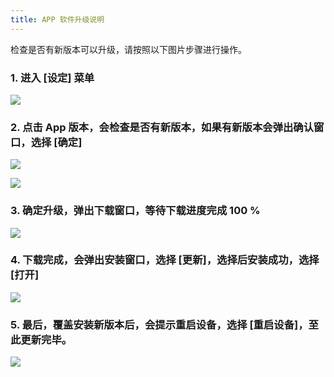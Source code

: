 ```yaml
---
title: APP 软件升级说明
---
```

检查是否有新版本可以升级，请按照以下图片步骤进行操作。

### 1. 进入 [设定] 菜单

![](https://wx1.sinaimg.cn/mw2000/a53846c3gy1hr1wb2kntzj218g12wx16.jpg)

### 2. 点击 App 版本，会检查是否有新版本，如果有新版本会弹出确认窗口，选择 [确定]

![](https://wx2.sinaimg.cn/mw2000/a53846c3gy1hr1vwsauybj218g12wgqp.jpg)

![](https://wx3.sinaimg.cn/mw2000/a53846c3gy1hr1vwsagrmj218g12wads.jpg)

### 3. 确定升级，弹出下载窗口，等待下载进度完成 100 %

![](https://wx2.sinaimg.cn/mw2000/a53846c3gy1hr1vwsc3cfj218g12wtnh.jpg)

### 4. 下载完成，会弹出安装窗口，选择 [更新]，选择后安装成功，选择 [打开]

![](https://wx4.sinaimg.cn/mw2000/a53846c3gy1hr1vwsqv88j218g12wjuh.jpg)

### 5. 最后，覆盖安装新版本后，会提示重启设备，选择 [重启设备]，至此更新完毕。

![](https://wx1.sinaimg.cn/mw2000/a53846c3gy1hr1vwsct1yj218g12w445.jpg)


